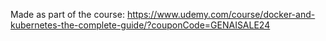Made as part of the course:
https://www.udemy.com/course/docker-and-kubernetes-the-complete-guide/?couponCode=GENAISALE24
